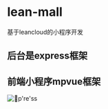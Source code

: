 # lean-mall
基于leancloud的小程序开发
## 后台是express框架

## 前端小程序mpvue框架
![🤢p're'ss](https://ws3.sinaimg.cn/large/006tNc79gy1fswto9hknlj30qe0dh74r.jpg)